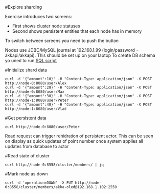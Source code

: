 #Explore sharding

Exercise introduces two screens:
- First shows cluster node statuses
- Second shows persistent entities that each node has in memory

To switch between screens you need to push the button

Nodes use JDBC/MySQL journal at 192.168.1.99 (login/password = akkapi/akkapi). This should be set up on your laptop
To create DB schema yo uned to run [SQL script](https://github.com/akka/akka-persistence-jdbc/blob/master/src/test/resources/schema/mysql/mysql-schema.sql) 

#Initialize shard data

```
curl -d '{"amount":10}' -H "Content-Type: application/json" -X POST http://node-0:8080/user/Alex
curl -d '{"amount":20}' -H "Content-Type: application/json" -X POST http://node-0:8080/user/Max
curl -d '{"amount":30}' -H "Content-Type: application/json" -X POST http://node-1:8080/user/Peter
curl -d '{"amount":40}' -H "Content-Type: application/json" -X POST http://node-1:8080/user/Vlad
```

#Get persistent data

`curl http://node-0:8080/user/Peter`

Read request can trigger rehidration of persistent actor.
This can be seen on display as quick updates of point number once system applies all updates from database to actor

#Read state of cluster

`curl http://node-0:8558/cluster/members/ | jq`

#Mark node as down

`curl -d 'operation=DOWN' -X PUT http://node-0:8558/cluster/members/akka-oled@192.168.1.102:2550`